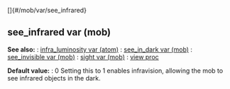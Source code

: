 []{#/mob/var/see_infrared}
## see_infrared var (mob)
**See also:**
:   [infra_luminosity var (atom)](#/atom/var/infra_luminosity)
:   [see_in_dark var (mob)](#/mob/var/see_in_dark)
:   [see_invisible var (mob)](#/mob/var/see_invisible)
:   [sight var (mob)](#/mob/var/sight)
:   [view proc](#/proc/view)
<!-- -->
**Default value:**
:   0
Setting this to 1 enables infravision, allowing the mob to see infrared
objects in the dark.